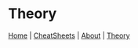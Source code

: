# Theory

[Home](index.md) | [CheatSheets](cheatsheets.md) | [About](about.md) | [Theory](theory.md)

